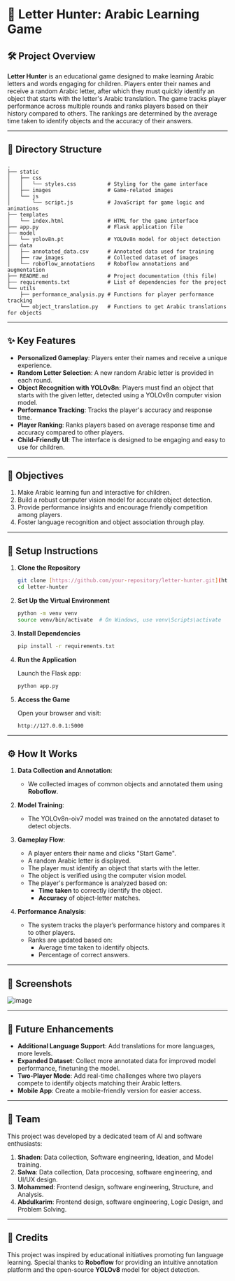 # 🏹 Letter Hunter: Arabic Learning Game

## 🛠️ Project Overview

**Letter Hunter** is an educational game designed to make learning Arabic letters and words engaging for children. Players enter their names and receive a random Arabic letter, after which they must quickly identify an object that starts with the letter's Arabic translation. The game tracks player performance across multiple rounds and ranks players based on their history compared to others. The rankings are determined by the average time taken to identify objects and the accuracy of their answers.

---

## 📂 Directory Structure

```plaintext
.
├── static
│   ├── css
│   │   └── styles.css          # Styling for the game interface
│   ├── images                  # Game-related images
│   └── js
│       └── script.js           # JavaScript for game logic and animations
├── templates
│   └── index.html              # HTML for the game interface
├── app.py                      # Flask application file
├── model
│   └── yolov8n.pt              # YOLOv8n model for object detection
├── data
│   ├── annotated_data.csv      # Annotated data used for training
│   ├── raw_images              # Collected dataset of images
│   └── roboflow_annotations    # Roboflow annotations and augmentation
├── README.md                   # Project documentation (this file)
├── requirements.txt            # List of dependencies for the project
└── utils
    ├── performance_analysis.py # Functions for player performance tracking
    └── object_translation.py   # Functions to get Arabic translations for objects
```

---

## ✨ Key Features

- **Personalized Gameplay**: Players enter their names and receive a unique experience.
- **Random Letter Selection**: A new random Arabic letter is provided in each round.
- **Object Recognition with YOLOv8n**: Players must find an object that starts with the given letter, detected using a YOLOv8n computer vision model.
- **Performance Tracking**: Tracks the player's accuracy and response time.
- **Player Ranking**: Ranks players based on average response time and accuracy compared to other players.
- **Child-Friendly UI**: The interface is designed to be engaging and easy to use for children.

---

## 🎯 Objectives

1. Make Arabic learning fun and interactive for children.
2. Build a robust computer vision model for accurate object detection.
3. Provide performance insights and encourage friendly competition among players.
4. Foster language recognition and object association through play.

---

## 🚀 Setup Instructions

1. **Clone the Repository**

   ```bash
   git clone [https://github.com/your-repository/letter-hunter.git](https://github.com/AI-bootcamp/capstone-project-letterhunter.git)
   cd letter-hunter
   ```

2. **Set Up the Virtual Environment**

   ```bash
   python -m venv venv
   source venv/bin/activate  # On Windows, use venv\Scripts\activate
   ```

3. **Install Dependencies**

   ```bash
   pip install -r requirements.txt
   ```

4. **Run the Application**

   Launch the Flask app:

   ```bash
   python app.py
   ```

5. **Access the Game**

   Open your browser and visit:

   ```plaintext
   http://127.0.0.1:5000
   ```

---

## ⚙️ How It Works

1. **Data Collection and Annotation**:
   - We collected images of common objects and annotated them using **Roboflow**.

2. **Model Training**:
   - The YOLOv8n-oiv7 model was trained on the annotated dataset to detect objects.

3. **Gameplay Flow**:
   - A player enters their name and clicks "Start Game".
   - A random Arabic letter is displayed.
   - The player must identify an object that starts with the letter.
   - The object is verified using the computer vision model.
   - The player's performance is analyzed based on:
     - **Time taken** to correctly identify the object.
     - **Accuracy** of object-letter matches.

4. **Performance Analysis**:
   - The system tracks the player’s performance history and compares it to other players.
   - Ranks are updated based on:
     - Average time taken to identify objects.
     - Percentage of correct answers.

---

## 📸 Screenshots

![image](https://github.com/user-attachments/assets/d5dc6a79-78ae-4353-bdb4-478868e931a2)


---

## 🔮 Future Enhancements

- **Additional Language Support**: Add translations for more languages, more levels.
- **Expanded Dataset**: Collect more annotated data for improved model performance, finetuning the model.
- **Two-Player Mode**: Add real-time challenges where two players compete to identify objects matching their Arabic letters.
- **Mobile App**: Create a mobile-friendly version for easier access.

---

## 👥 Team

This project was developed by a dedicated team of AI and software enthusiasts:

1. **Shaden**: Data collection, Software engineering, Ideation, and Model training.
2. **Salwa**: Data collection, Data proccesing, software engineering, and UI/UX design.
3. **Mohammed**: Frontend design, software engineering, Structure, and Analysis.
4. **Abdulkarim**: Frontend design, software engineering, Logic Design, and Problem Solving.

---

## 📜 Credits

This project was inspired by educational initiatives promoting fun language learning. Special thanks to **Roboflow** for providing an intuitive annotation platform and the open-source **YOLOv8** model for object detection.
